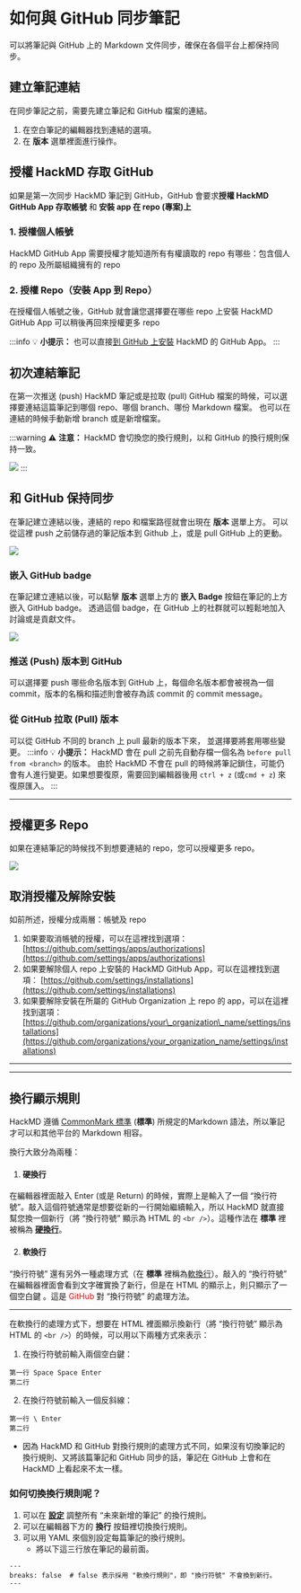 # 如何與 GitHub 同步筆記

可以將筆記與 GitHub 上的 Markdown 文件同步，確保在各個平台上都保持同步。

## 建立筆記連結

在同步筆記之前，需要先建立筆記和 GitHub 檔案的連結。
1. 在空白筆記的編輯器找到連結的選項。
2. 在 <i class="fa fa-history"></i> **版本** 選單裡面進行操作。

## 授權 HackMD 存取 GitHub

如果是第一次同步 HackMD 筆記到 GitHub，GitHub 會要求**授權 HackMD GitHub App 存取帳號** 和 **安裝 app 在 repo (專案)上**

### 1. 授權個人帳號

HackMD GitHub App 需要授權才能知道所有有權讀取的 repo 有哪些：包含個人的 repo 及所屬組織擁有的 repo

### 2. 授權 Repo（安裝 App 到 Repo）

在授權個人帳號之後，GitHub 就會讓您選擇要在哪些 repo 上安裝 HackMD GitHub App
可以稍後再回來授權更多 repo

:::info
:bulb: **小提示：** 也可以直接[到 GitHub 上安裝](https://github.com/apps/hackmd-hub) HackMD 的 GitHub App。
:::

## 初次連結筆記

在第一次推送 (push) HackMD 筆記或是拉取 (pull) GitHub 檔案的時候，可以選擇要連結這篇筆記到哪個 repo、哪個 branch、哪份 Markdown 檔案。
也可以在連結的時候手動新增 branch 或是新增檔案。

:::warning
:warning: **注意：** HackMD 會切換您的換行規則，以和 GitHub 的換行規則保持一致。

![](https://i.imgur.com/qHjm5D3.png)
:::

## 和 GitHub 保持同步

在筆記建立連結以後，連結的 repo 和檔案路徑就會出現在 <i class="fa fa-history"></i> **版本** 選單上方。
可以從這裡 push 之前儲存過的筆記版本到 Github 上，或是 pull GitHub 上的更動。

![](https://i.imgur.com/BrwJXxQ.png)

### 嵌入 GitHub badge

在筆記建立連結以後，可以點擊 <i class="fa fa-history"></i> **版本** 選單上方的 <i class="fa fa-link"></i> **嵌入 Badge** 按鈕在筆記的上方嵌入 GitHub badge。
透過這個 badge，在 GitHub 上的社群就可以輕鬆地加入討論或是貢獻文件。

![](https://i.imgur.com/Lypku77.png)

### 推送 (Push) 版本到 GitHub

可以選擇要 push 哪些命名版本到 GitHub 上，每個命名版本都會被視為一個 commit，版本的名稱和描述則會被存為該 commit 的 commit message。

### 從 GitHub 拉取 (Pull) 版本

可以從 GitHub 不同的 branch 上 pull 最新的版本下來， 並選擇要將套用哪些變更。
:::info
:bulb: **小提示：** HackMD 會在 pull 之前先自動存檔一個名為 `before pull from <branch>` 的版本。
由於 HackMD 不會在 pull 的時候將筆記鎖住，可能仍會有人進行變更。如果想要復原，需要回到編輯器後用 `ctrl + z` (或`cmd + z`) 來復原匯入。
:::

---
## 授權更多 Repo

如果在連結筆記的時候找不到想要連結的 repo，您可以授權更多 repo。

![](https://i.imgur.com/dLoJvyy.png)

## 取消授權及解除安裝

如前所述，授權分成兩層：帳號及 repo

1. 如果要取消帳號的授權，可以在這裡找到選項：
[https://github.com/settings/apps/authorizations](https://github.com/settings/apps/authorizations)
2. 如果要解除個人 repo 上安裝的 HackMD GitHub App，可以在這裡找到選項：
[https://github.com/settings/installations](https://github.com/settings/installations)
3. 如果要解除安裝在所屬的 GitHub Organization 上 repo 的 app，可以在這裡找到選項：
[https://github.com/organizations/your\_organization\_name/settings/installations](https://github.com/organizations/your_organization_name/settings/installations)

---
---
## 換行顯示規則

HackMD 遵循 [CommonMark 標準](https://spec.commonmark.org/0.29/) (**標準**) 所規定的Markdown 語法，所以筆記才可以和其他平台的 Markdown 相容。

換行大致分為兩種：

1. #### 硬換行

在編輯器裡面敲入 Enter (或是 Return) 的時候，實際上是輸入了一個 “換行符號”。敲入這個符號通常是想要從新的一行開始繼續輸入，所以 HackMD 就直接幫您換一個新行（將 “換行符號” 顯示為 HTML 的 `<br />`）。這種作法在 **標準** 裡被稱為 [**硬換行**](https://spec.commonmark.org/0.29/#hard-line-breaks)。

2. #### 軟換行

“換行符號” 還有另外一種處理方式（在 **標準** 裡稱為[軟換行](https://spec.commonmark.org/0.29/#soft-line-breaks)）。敲入的 “換行符號” 在編輯器裡面會看到文字確實換了新行，但是在 HTML 的顯示上，則只顯示了一個空白鍵 。這是 <font color=red>GitHub</font> 對 “換行符號” 的處理方法。

---
在軟換行的處理方式下，想要在 HTML 裡面顯示換新行（將 “換行符號” 顯示為 HTML 的 `<br />`）的時候，可以用以下兩種方式來表示：

1. 在換行符號前輸入兩個空白鍵：

```
第一行 Space Space Enter  
第二行
```

2. 在換行符號前輸入一個反斜線：

```
第一行 \ Enter
第二行
```

* 因為 HackMD 和 GitHub 對換行規則的處理方式不同，如果沒有切換筆記的換行規則、又將該篇筆記和 GitHub 同步的話，筆記在 GitHub 上會和在 HackMD 上看起來不太一樣。  

### 如何切換換行規則呢？  

1. 可以在 <i class="fa fa-gear"></i> [**設定**](https://hackmd.io/settings) 調整所有 “未來新增的筆記” 的換行規則。  
2. 可以在編輯器下方的 **換行** 按鈕裡切換換行規則。  
3. 可以用 YAML 來個別設定每篇筆記的換行規則。  
    * 將以下這三行放在筆記的最前面。  
```
---
breaks: false  # false 表示採用 "軟換行規則"，即 "換行符號" 不會換到新行。
---
```    